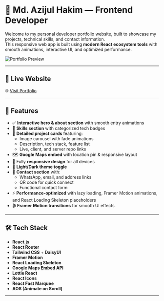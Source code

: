 # 💼 Md. Azijul Hakim — Frontend Developer

Welcome to my personal developer portfolio website, built to showcase my projects, technical skills, and contact information.  
This responsive web app is built using **modern React ecosystem tools** with smooth animations, interactive UI, and optimized performance.

![Portfolio Preview](https://i.postimg.cc/5NGXhCFW/Blue-And-White-Modern-Responsive-Website-Development-Services-Instagram-Post-1.png)

---

## 🔗 Live Website

🌐 [Visit Portfolio](https://azijulhakimbd.netlify.app/)

---

## 📌 Features

- ✅ **Interactive hero & about section** with smooth entry animations  
- 🧠 **Skills section** with categorized tech badges  
- 🧰 **Detailed project cards** featuring:  
  - Image carousel with fade animations  
  - Description, tech stack, feature list  
  - Live, client, and server repo links  
- 🗺 **Google Maps embed** with location pin & responsive layout  
- 📱 Fully **responsive design** for all devices  
- 🌙 **Light/Dark theme toggle**  
- 📨 **Contact section** with:  
  - WhatsApp, email, and address links  
  - QR code for quick connect  
  - Functional contact form  
- ⚡ **Performance-optimized** with lazy loading, Framer Motion animations, and React Loading Skeleton placeholders  
- 🎬 **Framer Motion transitions** for smooth UI effects  

---

## 🛠️ Tech Stack

- **React.js**  
- **React Router**  
- **Tailwind CSS** + **DaisyUI**  
- **Framer Motion**  
- **React Loading Skeleton**  
- **Google Maps Embed API**  
- **Lottie React**  
- **React Icons**  
- **React Fast Marquee**  
- **AOS (Animate on Scroll)**  

---
